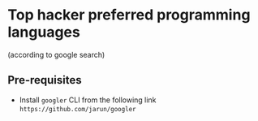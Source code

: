 # Top hacker preferred programming languages
(according to google search)

## Pre-requisites 

  * Install `googler` CLI from the following link `https://github.com/jarun/googler` 


